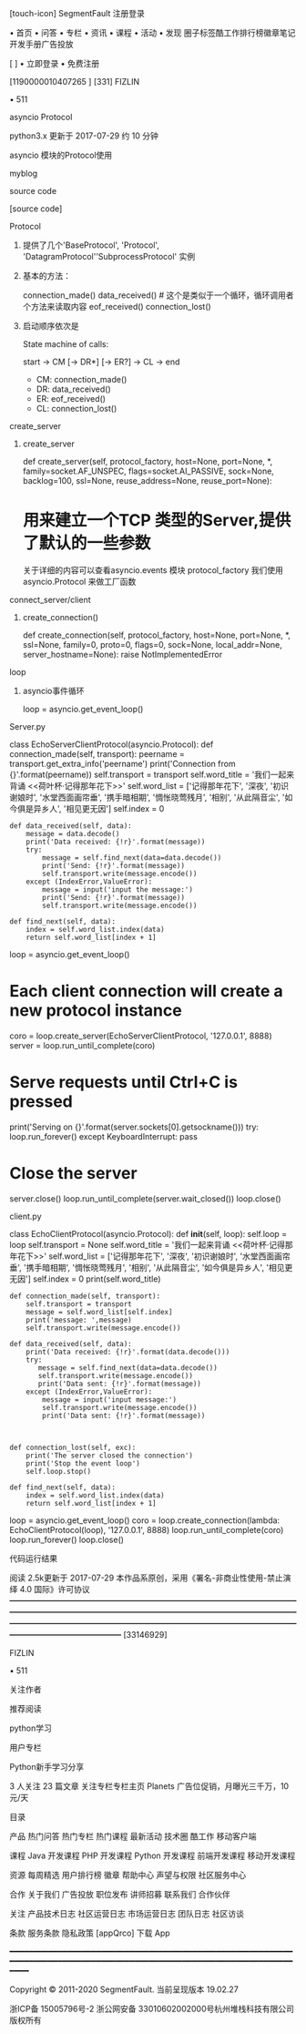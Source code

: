 [touch-icon]
SegmentFault 注册登录

  • 首页
  • 问答
  • 专栏
  • 资讯
  • 课程
  • 活动
  • 发现
    圈子标签酷工作排行榜徽章笔记
    开发手册广告投放

[                    ]
  • 立即登录
  • 免费注册

[1190000010407265    ]
[331] FIZLIN

  • 511

asyncio Protocol

python3.x
更新于 2017-07-29  约 10 分钟

asyncio 模块的Protocol使用

myblog

source code

[source code]

Protocol

 1. 提供了几个'BaseProtocol', 'Protocol', 'DatagramProtocol''SubprocessProtocol' 实例

 2. 基本的方法：

    connection_made()
    data_received() # 这个是类似于一个循环，循环调用者个方法来读取内容
    eof_received()
    connection_lost()

 3. 启动顺序依次是

    State machine of calls:

     start -> CM [-> DR*] [-> ER?] -> CL -> end

    * CM: connection_made()
    * DR: data_received()
    * ER: eof_received()
    * CL: connection_lost()

create_server

 1. create_server

    def create_server(self, protocol_factory, host=None, port=None, *,
             family=socket.AF_UNSPEC, flags=socket.AI_PASSIVE,
             sock=None, backlog=100, ssl=None, reuse_address=None,
             reuse_port=None):
     # 用来建立一个TCP 类型的Server,提供了默认的一些参数
     关于详细的内容可以查看asyncio.events 模块
     protocol_factory 我们使用asyncio.Protocol 来做工厂函数

connect_server/client

 1. create_connection()

      def create_connection(self, protocol_factory, host=None, port=None, *,
                     ssl=None, family=0, proto=0, flags=0, sock=None,
                     local_addr=None, server_hostname=None):
    raise NotImplementedError

loop

 1. asyncio事件循环

    loop = asyncio.get_event_loop()

Server.py

class EchoServerClientProtocol(asyncio.Protocol):
    def connection_made(self, transport):
        peername = transport.get_extra_info('peername')
        print('Connection from {}'.format(peername))
        self.transport = transport
        self.word_title = '我们一起来背诵 <<荷叶杯·记得那年花下>>'
        self.word_list = ['记得那年花下', '深夜', '初识谢娘时', '水堂西面画帘垂', '携手暗相期',
                          '惆怅晓莺残月', '相别', '从此隔音尘', '如今俱是异乡人', '相见更无因']
        self.index = 0

    def data_received(self, data):
        message = data.decode()
        print('Data received: {!r}'.format(message))
        try:
            message = self.find_next(data=data.decode())
            print('Send: {!r}'.format(message))
            self.transport.write(message.encode())
        except (IndexError,ValueError):
            message = input('input the message:')
            print('Send: {!r}'.format(message))
            self.transport.write(message.encode())

    def find_next(self, data):
        index = self.word_list.index(data)
        return self.word_list[index + 1]


loop = asyncio.get_event_loop()
# Each client connection will create a new protocol instance
coro = loop.create_server(EchoServerClientProtocol, '127.0.0.1', 8888)
server = loop.run_until_complete(coro)

# Serve requests until Ctrl+C is pressed
print('Serving on {}'.format(server.sockets[0].getsockname()))
try:
    loop.run_forever()
except KeyboardInterrupt:
    pass

# Close the server
server.close()
loop.run_until_complete(server.wait_closed())
loop.close()

client.py

class EchoClientProtocol(asyncio.Protocol):
    def __init__(self, loop):
        self.loop = loop
        self.transport = None
        self.word_title = '我们一起来背诵 <<荷叶杯·记得那年花下>>'
        self.word_list = ['记得那年花下', '深夜', '初识谢娘时', '水堂西面画帘垂', '携手暗相期',
                          '惆怅晓莺残月', '相别', '从此隔音尘', '如今俱是异乡人', '相见更无因']
        self.index = 0
        print(self.word_title)

    def connection_made(self, transport):
        self.transport = transport
        message = self.word_list[self.index]
        print('message: ',message)
        self.transport.write(message.encode())

    def data_received(self, data):
        print('Data received: {!r}'.format(data.decode()))
        try:
           message = self.find_next(data=data.decode())
           self.transport.write(message.encode())
           print('Data sent: {!r}'.format(message))
        except (IndexError,ValueError):
            message = input('input message:')
            self.transport.write(message.encode())
            print('Data sent: {!r}'.format(message))



    def connection_lost(self, exc):
        print('The server closed the connection')
        print('Stop the event loop')
        self.loop.stop()

    def find_next(self, data):
        index = self.word_list.index(data)
        return self.word_list[index + 1]


loop = asyncio.get_event_loop()
coro = loop.create_connection(lambda: EchoClientProtocol(loop),
                              '127.0.0.1', 8888)
loop.run_until_complete(coro)
loop.run_forever()
loop.close()

代码运行结果

阅读 2.5k更新于 2017-07-29
本作品系原创，采用《署名-非商业性使用-禁止演绎 4.0 国际》许可协议
━━━━━━━━━━━━━━━━━━━━━━━━━━━━━━━━━━━━━━━━━━━━━━━━━━━━━━━━━━━━━━━━━━━━━━━━━━━━━━━━━━━━━━━━━━━━━━━━━━━━━━━━━━━━━━━━━━━━━━━━━━
[33146929]

FIZLIN

  • 511

关注作者

推荐阅读

python学习

用户专栏

Python新手学习分享

3 人关注
23 篇文章
关注专栏专栏主页
Planets
广告位促销，月曝光三千万，10 元/天

目录

产品
    热门问答
    热门专栏
    热门课程
    最新活动
    技术圈
    酷工作
    移动客户端

课程
    Java 开发课程
    PHP 开发课程
    Python 开发课程
    前端开发课程
    移动开发课程

资源
    每周精选
    用户排行榜
    徽章
    帮助中心
    声望与权限
    社区服务中心

合作
    关于我们
    广告投放
    职位发布
    讲师招募
    联系我们
    合作伙伴

关注
    产品技术日志
    社区运营日志
    市场运营日志
    团队日志
    社区访谈

条款
    服务条款
    隐私政策
    [appQrco]
    下载 App

━━━━━━━━━━━━━━━━━━━━━━━━━━━━━━━━━━━━━━━━━━━━━━━━━━━━━━━━━━━━━━━━━━━━━━━━━━━━━━━━━━━━━━━━━━━━━━━━━━━━━━━━━━━━━━━━━━━━━━━━━━

Copyright © 2011-2020 SegmentFault. 当前呈现版本 19.02.27

浙ICP备 15005796号-2 浙公网安备 33010602002000号杭州堆栈科技有限公司版权所有

